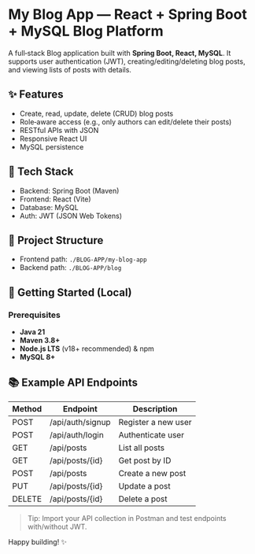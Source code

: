 # My Blog App — React + Spring Boot + MySQL Blog Platform

A full‑stack Blog application built with **Spring Boot, React, MySQL**. It supports user authentication (JWT), creating/editing/deleting blog posts, and viewing lists of posts with details.

## ✨ Features
- Create, read, update, delete (CRUD) blog posts
- Role‑aware access (e.g., only authors can edit/delete their posts)
- RESTful APIs with JSON
- Responsive React UI
- MySQL persistence

## 🧱 Tech Stack
- Backend: Spring Boot (Maven)  
- Frontend: React (Vite)
- Database: MySQL
- Auth: JWT (JSON Web Tokens)

## 📁 Project Structure
- Frontend path: `./BLOG-APP/my-blog-app`
- Backend path: `./BLOG-APP/blog`

## 🚀 Getting Started (Local)

### Prerequisites
- **Java 21**
- **Maven 3.8+**
- **Node.js LTS** (v18+ recommended) & npm
- **MySQL 8+**

## 📚 Example API Endpoints
| Method | Endpoint             | Description           |
|--------|----------------------|-----------------------|
| POST   | /api/auth/signup     | Register a new user   |
| POST   | /api/auth/login      | Authenticate user     |
| GET    | /api/posts           | List all posts        |
| GET    | /api/posts/{id}      | Get post by ID        |
| POST   | /api/posts           | Create a new post     |
| PUT    | /api/posts/{id}      | Update a post         |
| DELETE | /api/posts/{id}      | Delete a post         |

> Tip: Import your API collection in Postman and test endpoints with/without JWT.

Happy building! ✨
